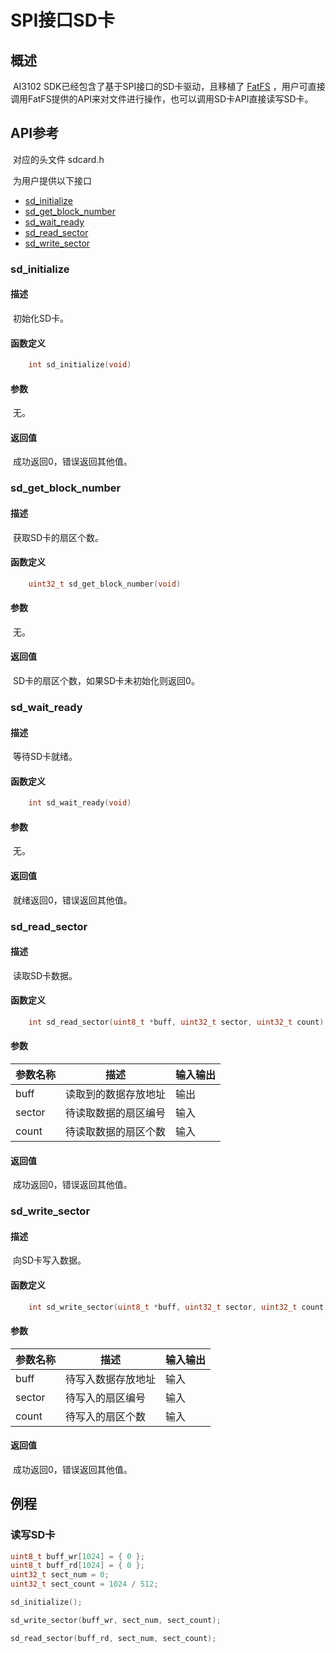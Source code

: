 # SPI接口SD卡

## 概述

​        AI3102 SDK已经包含了基于SPI接口的SD卡驱动，且移植了 [FatFS](https://irtos.sourceforge.net/FAT32_ChaN/doc/00index_e.html) ，用户可直接调用FatFS提供的API来对文件进行操作，也可以调用SD卡API直接读写SD卡。

## API参考

​    对应的头文件 sdcard.h

​    为用户提供以下接口

- [sd_initialize](#sd_initialize)
- [sd_get_block_number](#sd_get_block_number)
- [sd_wait_ready](#sd_wait_ready)
- [sd_read_sector](#sd_read_sector)
- [sd_write_sector](#sd_write_sector)

### sd_initialize
<div id="sd_initialize"></div>

#### 描述

​    初始化SD卡。

#### 函数定义
```c
    int sd_initialize(void)
```
#### 参数

​    无。

#### 返回值

​    成功返回0，错误返回其他值。

### sd_get_block_number
<div id="sd_get_block_number"></div>

#### 描述

​    获取SD卡的扇区个数。

#### 函数定义
```c
    uint32_t sd_get_block_number(void)
```
#### 参数

​    无。

#### 返回值

​    SD卡的扇区个数，如果SD卡未初始化则返回0。

### sd_wait_ready
<div id="sd_wait_ready"></div>

#### 描述

​    等待SD卡就绪。

#### 函数定义
```c
    int sd_wait_ready(void)
```
#### 参数

​    无。

#### 返回值

​    就绪返回0，错误返回其他值。

### sd_read_sector
<div id="sd_read_sector"></div>

#### 描述

​    读取SD卡数据。

#### 函数定义
```c
    int sd_read_sector(uint8_t *buff, uint32_t sector, uint32_t count)
```
#### 参数

| 参数名称 | 描述                 | 输入输出 |
| -------- | -------------------- | -------- |
| buff     | 读取到的数据存放地址 | 输出     |
| sector   | 待读取数据的扇区编号 | 输入     |
| count    | 待读取数据的扇区个数 | 输入     |

#### 返回值

​    成功返回0，错误返回其他值。

### sd_write_sector
<div id="sd_write_sector"></div>

#### 描述

​    向SD卡写入数据。

#### 函数定义
```c
    int sd_write_sector(uint8_t *buff, uint32_t sector, uint32_t count)
```
#### 参数

| 参数名称 | 描述               | 输入输出 |
| -------- | ------------------ | -------- |
| buff     | 待写入数据存放地址 | 输入     |
| sector   | 待写入的扇区编号   | 输入     |
| count    | 待写入的扇区个数   | 输入     |

#### 返回值

​    成功返回0，错误返回其他值。

## 例程

### 读写SD卡

```c
uint8_t buff_wr[1024] = { 0 };
uint8_t buff_rd[1024] = { 0 };
uint32_t sect_num = 0;
uint32_t sect_count = 1024 / 512;

sd_initialize();

sd_write_sector(buff_wr, sect_num, sect_count);

sd_read_sector(buff_rd, sect_num, sect_count);
```
